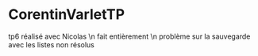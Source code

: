 # CorentinVarletTP

tp6 réalisé avec Nicolas \n
fait entièrement \n
problème sur la sauvegarde avec les listes non résolus
